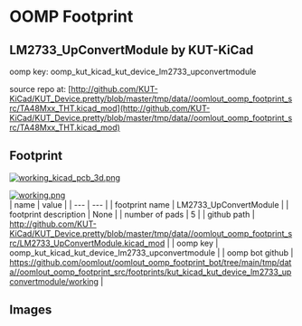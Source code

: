 # OOMP Footprint  
## LM2733_UpConvertModule  by KUT-KiCad  
  
oomp key: oomp_kut_kicad_kut_device_lm2733_upconvertmodule  
  
source repo at: [http://github.com/KUT-KiCad/KUT_Device.pretty/blob/master/tmp/data//oomlout_oomp_footprint_src/TA48Mxx_THT.kicad_mod](http://github.com/KUT-KiCad/KUT_Device.pretty/blob/master/tmp/data//oomlout_oomp_footprint_src/TA48Mxx_THT.kicad_mod)  
## Footprint  
  
[![working_kicad_pcb_3d.png](working_kicad_pcb_3d_600.png)](working_kicad_pcb_3d.png)  
  
[![working.png](working_600.png)](working.png)  
| name | value | 
| --- | --- | 
| footprint name | LM2733_UpConvertModule | 
| footprint description | None | 
| number of pads | 5 | 
| github path | http://github.com/KUT-KiCad/KUT_Device.pretty/blob/master/tmp/data//oomlout_oomp_footprint_src/LM2733_UpConvertModule.kicad_mod | 
| oomp key | oomp_kut_kicad_kut_device_lm2733_upconvertmodule | 
| oomp bot github | https://github.com/oomlout/oomlout_oomp_footprint_bot/tree/main/tmp/data//oomlout_oomp_footprint_src/footprints/kut_kicad_kut_device_lm2733_upconvertmodule/working | 
## Images  
